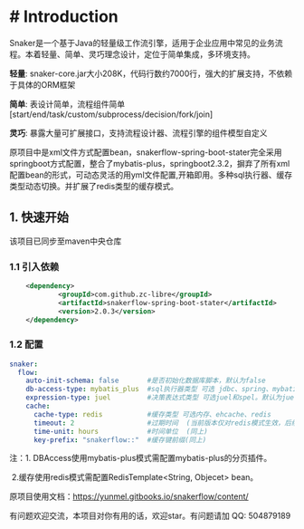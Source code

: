 # # Introduction

Snaker是一个基于Java的轻量级工作流引擎，适用于企业应用中常见的业务流程。本着轻量、简单、灵巧理念设计，定位于简单集成，多环境支持。

**轻量**: snaker-core.jar大小208K，代码行数约7000行，强大的扩展支持，不依赖于具体的ORM框架

**简单**: 表设计简单，流程组件简单[start/end/task/custom/subprocess/decision/fork/join]

**灵巧**: 暴露大量可扩展接口，支持流程设计器、流程引擎的组件模型自定义

原项目中是xml文件方式配置bean，snakerflow-spring-boot-stater完全采用springboot方式配置，整合了mybatis-plus，springboot2.3.2，摒弃了所有xml配置bean的形式，可动态灵活的用yml文件配置,开箱即用。多种sql执行器、缓存类型动态切换。并扩展了redis类型的缓存模式。

## 1. 快速开始

该项目已同步至maven中央仓库

### 1.1 引入依赖

```xml
    <dependency>
            <groupId>com.github.zc-libre</groupId>
            <artifactId>snakerflow-spring-boot-stater</artifactId>
            <version>2.0.3</version>
    </dependency>
```

### 1.2 配置

```yaml
snaker:
  flow:
    auto-init-schema: false       #是否初始化数据库脚本，默认为false
    db-access-type: mybatis_plus  #sql执行器类型 可选 jdbc、spring、mybatis_plus。默认为jdbc
    expression-type: juel         #决策表达式类型 可选juel和spel。默认为juel
    cache:
      cache-type: redis           #缓存类型 可选内存、ehcache、redis
      timeout: 2                  #过期时间  (当前版本仅对redis模式生效，后续会对其他类型做扩展)
      time-unit: hours            #时间单位  (同上)
      key-prefix: "snakerflow::"  #缓存键前缀(同上)
```

注：1. DBAccess使用mybatis-plus模式需配置mybatis-plus的分页插件。

​        2.缓存使用redis模式需配置RedisTemplate<String, Objecet>  bean。

原项目使用文档：https://yunmel.gitbooks.io/snakerflow/content/

有问题欢迎交流，本项目对你有用的话，欢迎star。有问题请加 QQ: 504879189
